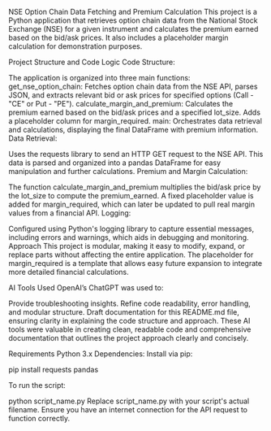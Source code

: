 NSE Option Chain Data Fetching and Premium Calculation
This project is a Python application that retrieves option chain data from the National Stock Exchange (NSE) for a given instrument and calculates the premium earned based on the bid/ask prices. It also includes a placeholder margin calculation for demonstration purposes.

Project Structure and Code Logic
Code Structure:

The application is organized into three main functions:
get_nse_option_chain: Fetches option chain data from the NSE API, parses JSON, and extracts relevant bid or ask prices for specified options (Call - "CE" or Put - "PE").
calculate_margin_and_premium: Calculates the premium earned based on the bid/ask prices and a specified lot_size. Adds a placeholder column for margin_required.
main: Orchestrates data retrieval and calculations, displaying the final DataFrame with premium information.
Data Retrieval:

Uses the requests library to send an HTTP GET request to the NSE API. This data is parsed and organized into a pandas DataFrame for easy manipulation and further calculations.
Premium and Margin Calculation:

The function calculate_margin_and_premium multiplies the bid/ask price by the lot_size to compute the premium_earned.
A fixed placeholder value is added for margin_required, which can later be updated to pull real margin values from a financial API.
Logging:

Configured using Python's logging library to capture essential messages, including errors and warnings, which aids in debugging and monitoring.
Approach
This project is modular, making it easy to modify, expand, or replace parts without affecting the entire application. The placeholder for margin_required is a template that allows easy future expansion to integrate more detailed financial calculations.

AI Tools Used
OpenAI’s ChatGPT was used to:

Provide troubleshooting insights.
Refine code readability, error handling, and modular structure.
Draft documentation for this README.md file, ensuring clarity in explaining the code structure and approach.
These AI tools were valuable in creating clean, readable code and comprehensive documentation that outlines the project approach clearly and concisely.

Requirements
Python 3.x
Dependencies: Install via pip:


pip install requests pandas

To run the script:


python script_name.py
Replace script_name.py with your script's actual filename. Ensure you have an internet connection for the API request to function correctly.

